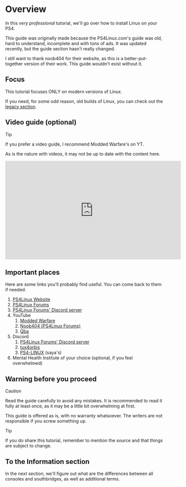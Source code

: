 # Overview
In this *very professional* tutorial, we'll go over how to install Linux on your PS4.

This guide was originally made because the PS4Linux.com's guide was old, hard to understand, incomplete and with tons of ads. It was updated recently, but the guide section hasn't really changed.

I still want to thank noob404 for their website, as this is a better-put-together version of their work. This guide wouldn't exist without it.
## Focus
This tutorial focuses ONLY on modern versions of Linux.

If you need, for some odd reason, old builds of Linux, you can check out the [legacy section](legacy).
## Video guide (optional)

> [!TIP]
> If you prefer a video guide, I recommend Modded Warfare's on YT.
> 
> As is the nature with videos, it may not be up to date with the content here.

<iframe width="560" height="315" src="https://www.youtube.com/embed/KW_lRyXQcb8" frameborder="0" allow="accelerometer; autoplay; encrypted-media; gyroscope; picture-in-picture" allowfullscreen></iframe>

## Important places
Here are some links you'll probably find useful. You can come back to them if needed.
1. [PS4Linux Website](https://ps4linux.com)
2. [PS4Linux Forums](https://ps4linux.com/forums/)
3. [PS4Linux Forums' Discord server](https://discord.com/invite/QtcPmzHVVm)
4. YouTube
	1. [Modded Warfare](https://www.youtube.com/@MODDEDWARFARE)
	2. [Noob404 (PS4Linux Forums)](https://www.youtube.com/channel/UC9pY5BDCjDLOC4j-zkHPu8A)
	3. [Qba](https://www.youtube.com/channel/UCU-eXjZ7Ud0k2wC_14mqdOw)
5. Discord
	1. [PS4Linux Forums' Discord server](https://discord.com/invite/QtcPmzHVVm)
	2. [tux4orbis](https://discord.gg/UYFrkueH)
	3. [PS4-LINUX](https://discord.gg/88ZrcmpJ) (saya's)
6. Mental Health Institute of your choice (optional, if you feel overwhelmed)

## Warning before you proceed

> [!CAUTION] 
> Read the guide carefully to avoid any mistakes. It is recommended to read it fully at least once, as it may be a little bit overwhelming at first.
> 
> This guide is offered as is, with no warranty whatsoever. The writers are not responsible if you screw something up.

> [!TIP]
> If you do share this tutorial, remember to mention the source and that things are subject to change.

## To the Information section
In the next section, we'll figure out what are the differences between all consoles and southbridges, as well as additional terms.